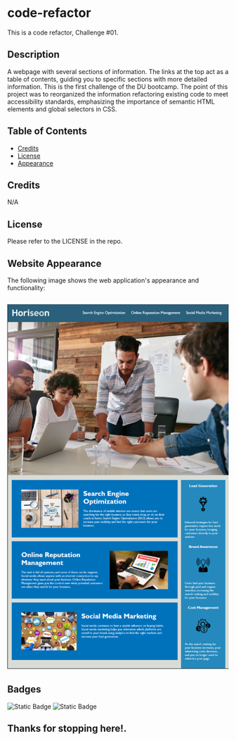 # code-refactor
This is a code refactor, Challenge #01.

## Description

A webpage with several sections of information. The links at the top act as a table of contents, guiding you to specific sections with more detailed information. This is the first challenge of the DU bootcamp. The point of this project was to reorganized the information refactoring existing code to meet accessibility standards, emphasizing the importance of semantic HTML elements and global selectors in CSS.

## Table of Contents

- [Credits](#credits)
- [License](#license)
- [Appearance](#appearance)

## Credits

N/A

## License

Please refer to the LICENSE in the repo.

## Website Appearance

The following image shows the web application's appearance and functionality:

![The Horiseon webpage includes a navigation bar, a header image, and cards with text and images at the bottom of the page.](./assets/images/mock-up.png)
---

## Badges

![Static Badge](https://img.shields.io/badge/HTML-50%25-orange)
![Static Badge](https://img.shields.io/badge/CSS-50%25-blue)

## Thanks for stopping here!.

